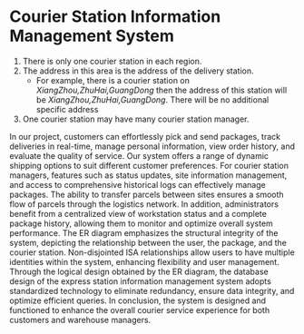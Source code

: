# Courier Station Information Management System
1. There is only one courier station in each region.
2. The address in this area is the address of the delivery station.
   - For example, there is a courier station on *XiangZhou,ZhuHai,GuangDong* then the address of this station will be *XiangZhou,ZhuHai,GuangDong*. There will be no additional specific address
3. One courier station may have many courier station manager.

In our project, customers can effortlessly pick and send packages, track deliveries in real-time, manage personal information, view order history, and evaluate the quality of service. Our system offers a range of dynamic shipping options to suit different customer preferences. For courier station managers, features such as status updates, site information management, and access to comprehensive historical logs can effectively manage packages. The ability to transfer parcels between sites ensures a smooth flow of parcels through the logistics network. In addition, administrators benefit from a centralized view of workstation status and a complete package history, allowing them to monitor and optimize overall system performance.
The ER diagram emphasizes the structural integrity of the system, depicting the relationship between the user, the package, and the courier station. Non-disjointed ISA relationships allow users to have multiple identities within the system, enhancing flexibility and user management.
Through the logical design obtained by the ER diagram, the database design of the express station information management system adopts standardized technology to eliminate redundancy, ensure data integrity, and optimize efficient queries.
In conclusion, the system is designed and functioned to enhance the overall courier service experience for both customers and warehouse managers.

